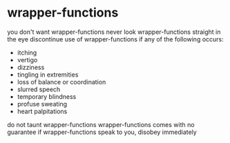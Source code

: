 wrapper-functions
=================

you don't want wrapper-functions
never look wrapper-functions straight in the eye
discontinue use of wrapper-functions if any of the following occurs:
* itching
* vertigo
* dizziness
* tingling in extremities
* loss of balance or coordination
* slurred speech
* temporary blindness
* profuse sweating
* heart palpitations

do not taunt wrapper-functions
wrapper-functions comes with no guarantee
if wrapper-functions speak to you, disobey immediately